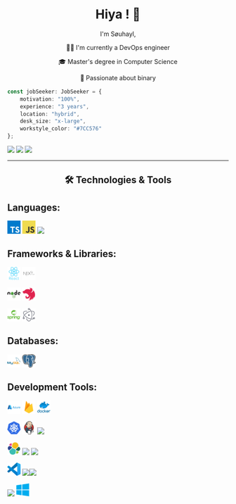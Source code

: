 <div align="center">
    <h1>Hiya ! 👋</h1>
    <p>I'm Søuhayl,</p>
    <p>👨‍💻 I'm currently a DevOps engineer</p>
    <p>🎓 Master's degree in Computer Science</p>
    <p>👾 Passionate about binary</p>
</div>

```typescript
const jobSeeker: JobSeeker = {
    motivation: "100%",
    experience: "3 years",
    location: "hybrid",
    desk_size: "x-large",
    workstyle_color: "#7CC576"
};
```

<a href="https://www.linkedin.com/in/souhaylb"><img src="https://img.shields.io/badge/linkedin-%230077B5.svg?&style=for-the-badge&logo=linkedin&logoColor=white" height=25></a>
<a href="https://www.github.com/souhayl95"><img src="https://img.shields.io/badge/github-%23121011.svg?&style=for-the-badge&logo=github&logoColor=white" height=25></a>
<a href="https://www.gitlab.com/souhayl95"><img src="https://img.shields.io/badge/gitlab-%23181717.svg?&style=for-the-badge&logo=gitlab&logoColor=orange" height=25></a>

---

<div align="center">
    <h2>🛠️ Technologies & Tools</h2>
</div>




## Languages:

<code><img height="30" src="https://raw.githubusercontent.com/github/explore/80688e429a7d4ef2fca1e82350fe8e3517d3494d/topics/typescript/typescript.png"></code>
<code><img height="30" src="https://raw.githubusercontent.com/github/explore/80688e429a7d4ef2fca1e82350fe8e3517d3494d/topics/javascript/javascript.png"></code>
<code><img height="30" src="https://raw.githubusercontent.com/jmnote/z-icons/a0040ee40dfc50f40e9ee72e28bae1d24173d557/svg/java.svg"></code>

## Frameworks & Libraries:

<code><img height="30" src="https://raw.githubusercontent.com/devicons/devicon/1119b9f84c0290e0f0b38982099a2bd027a48bf1/icons/react/react-original-wordmark.svg"></code>
<code><img height="30" src="https://raw.githubusercontent.com/github/explore/5689616b0444f25fa0b457582f3ad3cb2c298fee/topics/nextjs/nextjs.png"> </code>

<code><img height="30" src="https://raw.githubusercontent.com/devicons/devicon/1119b9f84c0290e0f0b38982099a2bd027a48bf1/icons/nodejs/nodejs-original-wordmark.svg"></code>
<code><img height="30" src="https://raw.githubusercontent.com/github/explore/5689616b0444f25fa0b457582f3ad3cb2c298fee/topics/nestjs/nestjs.png"> </code>

<code><img height="30" src="https://raw.githubusercontent.com/devicons/devicon/1119b9f84c0290e0f0b38982099a2bd027a48bf1/icons/spring/spring-original-wordmark.svg"></code>
<code><img height="30" src="https://raw.githubusercontent.com/github/explore/5689616b0444f25fa0b457582f3ad3cb2c298fee/topics/electron/electron.png"></code>

## Databases:

<code><img height="30" src="https://raw.githubusercontent.com/devicons/devicon/1119b9f84c0290e0f0b38982099a2bd027a48bf1/icons/mysql/mysql-original-wordmark.svg"></code>
<code><img height="30" src="https://raw.githubusercontent.com/github/explore/5689616b0444f25fa0b457582f3ad3cb2c298fee/topics/postgresql/postgresql.png"></code>

## Development Tools:

<code><img height="30" src="https://raw.githubusercontent.com/devicons/devicon/1119b9f84c0290e0f0b38982099a2bd027a48bf1/icons/azure/azure-original-wordmark.svg"></code>
<code><img height="30" src="https://raw.githubusercontent.com/github/explore/80688e429a7d4ef2fca1e82350fe8e3517d3494d/topics/firebase/firebase.png"></code>
<code><img height="30" src="https://raw.githubusercontent.com/github/explore/5689616b0444f25fa0b457582f3ad3cb2c298fee/topics/docker/docker.png"></code>

<code><img height="30" src="https://raw.githubusercontent.com/github/explore/5689616b0444f25fa0b457582f3ad3cb2c298fee/topics/kubernetes/kubernetes.png"></code>
<code><img height="30" src="https://raw.githubusercontent.com/github/explore/5689616b0444f25fa0b457582f3ad3cb2c298fee/topics/jenkins/jenkins.png"></code>
<code><img height="30" src="https://cdn.worldvectorlogo.com/logos/sonarqube-1.svg"></code>

<code><img height="30" src="https://raw.githubusercontent.com/github/explore/5689616b0444f25fa0b457582f3ad3cb2c298fee/topics/elasticsearch/elasticsearch.png"></code>
<code><img height="30" src="https://w7.pngwing.com/pngs/654/437/png-transparent-elastic-kibana-hd-logo.png"></code>
<code><img height="30" src="https://cdn.worldvectorlogo.com/logos/elastic-logstash.svg"></code>

<code><img height="30" src="https://raw.githubusercontent.com/github/explore/80688e429a7d4ef2fca1e82350fe8e3517d3494d/topics/visual-studio-code/visual-studio-code.png"></code>
<code><img height="30" src="https://www.vectorlogo.zone/logos/jetbrains/jetbrains-icon.svg"></code><code><img height="30" src="https://www.svgrepo.com/show/354202/postman-icon.svg"></code>

<code><img height="30" src="https://upload.wikimedia.org/wikipedia/commons/c/c9/Finder_Icon_macOS_Big_Sur.png"></code> <code><img height="30" src="https://raw.githubusercontent.com/devicons/devicon/1119b9f84c0290e0f0b38982099a2bd027a48bf1/icons/windows8/windows8-original.svg"></code>

